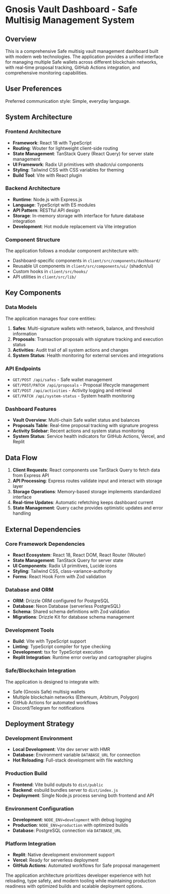 # Gnosis Vault Dashboard - Safe Multisig Management System

## Overview

This is a comprehensive Safe multisig vault management dashboard built with modern web technologies. The application provides a unified interface for managing multiple Safe wallets across different blockchain networks, with real-time proposal tracking, GitHub Actions integration, and comprehensive monitoring capabilities.

## User Preferences

Preferred communication style: Simple, everyday language.

## System Architecture

### Frontend Architecture
- **Framework**: React 18 with TypeScript
- **Routing**: Wouter for lightweight client-side routing
- **State Management**: TanStack Query (React Query) for server state management
- **UI Framework**: Radix UI primitives with shadcn/ui components
- **Styling**: Tailwind CSS with CSS variables for theming
- **Build Tool**: Vite with React plugin

### Backend Architecture
- **Runtime**: Node.js with Express.js
- **Language**: TypeScript with ES modules
- **API Pattern**: RESTful API design
- **Storage**: In-memory storage with interface for future database integration
- **Development**: Hot module replacement via Vite integration

### Component Structure
The application follows a modular component architecture with:
- Dashboard-specific components in `client/src/components/dashboard/`
- Reusable UI components in `client/src/components/ui/` (shadcn/ui)
- Custom hooks in `client/src/hooks/`
- API utilities in `client/src/lib/`

## Key Components

### Data Models
The application manages four core entities:
1. **Safes**: Multi-signature wallets with network, balance, and threshold information
2. **Proposals**: Transaction proposals with signature tracking and execution status
3. **Activities**: Audit trail of all system actions and changes
4. **System Status**: Health monitoring for external services and integrations

### API Endpoints
- `GET/POST /api/safes` - Safe wallet management
- `GET/POST/PATCH /api/proposals` - Proposal lifecycle management
- `GET/POST /api/activities` - Activity logging and retrieval
- `GET/PATCH /api/system-status` - System health monitoring

### Dashboard Features
- **Vault Overview**: Multi-chain Safe wallet status and balances
- **Proposals Table**: Real-time proposal tracking with signature progress
- **Activity Sidebar**: Recent actions and system status monitoring
- **System Status**: Service health indicators for GitHub Actions, Vercel, and Replit

## Data Flow

1. **Client Requests**: React components use TanStack Query to fetch data from Express API
2. **API Processing**: Express routes validate input and interact with storage layer
3. **Storage Operations**: Memory-based storage implements standardized interface
4. **Real-time Updates**: Automatic refetching keeps dashboard current
5. **State Management**: Query cache provides optimistic updates and error handling

## External Dependencies

### Core Framework Dependencies
- **React Ecosystem**: React 18, React DOM, React Router (Wouter)
- **State Management**: TanStack Query for server state
- **UI Components**: Radix UI primitives, Lucide icons
- **Styling**: Tailwind CSS, class-variance-authority
- **Forms**: React Hook Form with Zod validation

### Database and ORM
- **ORM**: Drizzle ORM configured for PostgreSQL
- **Database**: Neon Database (serverless PostgreSQL)
- **Schema**: Shared schema definitions with Zod validation
- **Migrations**: Drizzle Kit for database schema management

### Development Tools
- **Build**: Vite with TypeScript support
- **Linting**: TypeScript compiler for type checking
- **Development**: tsx for TypeScript execution
- **Replit Integration**: Runtime error overlay and cartographer plugins

### Safe/Blockchain Integration
The application is designed to integrate with:
- Safe (Gnosis Safe) multisig wallets
- Multiple blockchain networks (Ethereum, Arbitrum, Polygon)
- GitHub Actions for automated workflows
- Discord/Telegram for notifications

## Deployment Strategy

### Development Environment
- **Local Development**: Vite dev server with HMR
- **Database**: Environment variable `DATABASE_URL` for connection
- **Hot Reloading**: Full-stack development with file watching

### Production Build
- **Frontend**: Vite build outputs to `dist/public`
- **Backend**: esbuild bundles server to `dist/index.js`
- **Deployment**: Single Node.js process serving both frontend and API

### Environment Configuration
- **Development**: `NODE_ENV=development` with debug logging
- **Production**: `NODE_ENV=production` with optimized builds
- **Database**: PostgreSQL connection via `DATABASE_URL`

### Platform Integration
- **Replit**: Native development environment support
- **Vercel**: Ready for serverless deployment
- **GitHub Actions**: Automated workflows for Safe proposal management

The application architecture prioritizes developer experience with hot reloading, type safety, and modern tooling while maintaining production readiness with optimized builds and scalable deployment options.